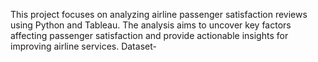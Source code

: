 This project focuses on analyzing airline passenger satisfaction reviews using Python and Tableau. The analysis aims to uncover key factors affecting passenger satisfaction and provide actionable insights for improving airline services.
Dataset-
